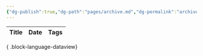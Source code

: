```yaml
---
{"dg-publish":true,"dg-path":"pages/archive.md","dg-permalink":"archive","permalink":"/archive/"}
---
```



| Title | Date | Tags |
| ----- | ---- | ---- |

{ .block-language-dataview}
